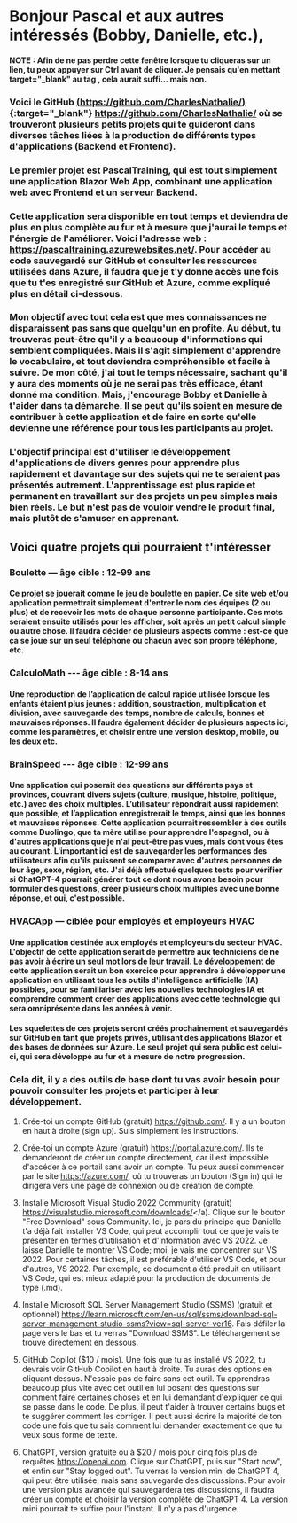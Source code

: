 # Bonjour Pascal et aux autres intéressés (Bobby, Danielle, etc.),

#### NOTE : Afin de ne pas perdre cette fenêtre lorsque tu cliqueras sur un lien, tu peux appuyer sur Ctrl avant de cliquer. Je pensais qu'en mettant target="_blank" au tag <a>, cela aurait suffi... mais non.

### Voici le GitHub [(https://github.com/CharlesNathalie/)](https://github.com/CharlesNathalie/){:target="_blank"} <a href="https://github.com/CharlesNathalie/" target="_blank">https://github.com/CharlesNathalie/</a> où se trouveront plusieurs petits projets qui te guideront dans diverses tâches liées à la production de différents types d'applications (Backend et Frontend).

### Le premier projet est PascalTraining, qui est tout simplement une application Blazor Web App, combinant une application web avec Frontend et un serveur Backend.

### Cette application sera disponible en tout temps et deviendra de plus en plus complète au fur et à mesure que j'aurai le temps et l'énergie de l'améliorer. Voici l'adresse web : <a href="https://pascaltraining.azurewebsites.net/" target="_blank">https://pascaltraining.azurewebsites.net/</a>. Pour accéder au code sauvegardé sur GitHub et consulter les ressources utilisées dans Azure, il faudra que je t'y donne accès une fois que tu t'es enregistré sur GitHub et Azure, comme expliqué plus en détail ci-dessous.

### Mon objectif avec tout cela est que mes connaissances ne disparaissent pas sans que quelqu'un en profite. Au début, tu trouveras peut-être qu'il y a beaucoup d'informations qui semblent compliquées. Mais il s'agit simplement d'apprendre le vocabulaire, et tout deviendra compréhensible et facile à suivre. De mon côté, j'ai tout le temps nécessaire, sachant qu'il y aura des moments où je ne serai pas très efficace, étant donné ma condition. Mais, j'encourage Bobby et Danielle à t'aider dans ta démarche. Il se peut qu'ils soient en mesure de contribuer à cette application et de faire en sorte qu'elle devienne une référence pour tous les participants au projet.

### L'objectif principal est d'utiliser le développement d'applications de divers genres pour apprendre plus rapidement et davantage sur des sujets qui ne te seraient pas présentés autrement. L'apprentissage est plus rapide et permanent en travaillant sur des projets un peu simples mais bien réels. Le but n'est pas de vouloir vendre le produit final, mais plutôt de s'amuser en apprenant.

## Voici quatre projets qui pourraient t'intéresser

### Boulette — âge cible : 12-99 ans

#### Ce projet se jouerait comme le jeu de boulette en papier. Ce site web et/ou application permettrait simplement d'entrer le nom des équipes (2 ou plus) et de recevoir les mots de chaque personne participante. Ces mots seraient ensuite utilisés pour les afficher, soit après un petit calcul simple ou autre chose. Il faudra décider de plusieurs aspects comme : est-ce que ça se joue sur un seul téléphone ou chacun avec son propre téléphone, etc.

### CalculoMath --- âge cible : 8-14 ans

#### Une reproduction de l’application de calcul rapide utilisée lorsque les enfants étaient plus jeunes : addition, soustraction, multiplication et division, avec sauvegarde des temps, nombre de calculs, bonnes et mauvaises réponses. Il faudra également décider de plusieurs aspects ici, comme les paramètres, et choisir entre une version desktop, mobile, ou les deux etc.

### BrainSpeed --- âge cible : 12-99 ans

#### Une application qui poserait des questions sur différents pays et provinces, couvrant divers sujets (culture, musique, histoire, politique, etc.) avec des choix multiples. L’utilisateur répondrait aussi rapidement que possible, et l’application enregistrerait le temps, ainsi que les bonnes et mauvaises réponses. Cette application pourrait ressembler à des outils comme Duolingo, que ta mère utilise pour apprendre l'espagnol, ou à d'autres applications que je n'ai peut-être pas vues, mais dont vous êtes au courant. L'important ici est de sauvegarder les performances des utilisateurs afin qu'ils puissent se comparer avec d'autres personnes de leur âge, sexe, région, etc. J'ai déjà effectué quelques tests pour vérifier si ChatGPT-4 pourrait générer tout ce dont nous avons besoin pour formuler des questions, créer plusieurs choix multiples avec une bonne réponse, et oui, c'est possible.

### HVACApp — ciblée pour employés et employeurs HVAC

#### Une application destinée aux employés et employeurs du secteur HVAC. L'objectif de cette application serait de permettre aux techniciens de ne pas avoir à écrire un seul mot lors de leur travail. Le développement de cette application serait un bon exercice pour apprendre à développer une application en utilisant tous les outils d'intelligence artificielle (IA) possibles, pour se familiariser avec les nouvelles technologies IA et comprendre comment créer des applications avec cette technologie qui sera omniprésente dans les années à venir.

#### Les squelettes de ces projets seront créés prochainement et sauvegardés sur GitHub en tant que projets privés, utilisant des applications Blazor et des bases de données sur Azure. Le seul projet qui sera public est celui-ci, qui sera développé au fur et à mesure de notre progression.

### Cela dit, il y a des outils de base dont tu vas avoir besoin pour pouvoir consulter les projets et participer à leur développement.

1. Crée-toi un compte GitHub (gratuit) <a href="https://github.com/" target="_blank">https://github.com/</a>. Il y a un bouton en haut à droite (sign up). Suis simplement les instructions.

2. Crée-toi un compte Azure (gratuit) <a href="https://portal.azure.com/" target="_blank">https://portal.azure.com/</a>. Ils te demanderont de créer un compte directement, car il est impossible d'accéder à ce portail sans avoir un compte. Tu peux aussi commencer par le site <a href="https://azure.com/">https://azure.com/</a>, où tu trouveras un bouton (Sign in) qui te dirigera vers une page de connexion ou de création de compte.

3. Installe Microsoft Visual Studio 2022 Community (gratuit) <a href="https://visualstudio.microsoft.com/downloads/" target="_blank">https://visualstudio.microsoft.com/downloads/</a). Clique sur le bouton "Free Download" sous Community. Ici, je pars du principe que Danielle t'a déjà fait installer VS Code, qui peut accomplir tout ce que je vais te présenter en termes d'utilisation et d'information avec VS 2022. Je laisse Danielle te montrer VS Code; moi, je vais me concentrer sur VS 2022. Pour certaines tâches, il est préférable d'utiliser VS Code, et pour d'autres, VS 2022. Par exemple, ce document a été produit en utilisant VS Code, qui est mieux adapté pour la production de documents de type (.md).

4. Installe Microsoft SQL Server Management Studio (SSMS) (gratuit et optionnel) <a href="https://learn.microsoft.com/en-us/sql/ssms/download-sql-server-management-studio-ssms?view=sql-server-ver16" target="_blank">https://learn.microsoft.com/en-us/sql/ssms/download-sql-server-management-studio-ssms?view=sql-server-ver16</a>. Fais défiler la page vers le bas et tu verras "Download SSMS". Le téléchargement se trouve directement en dessous.

5. GitHub Copilot ($10 / mois). Une fois que tu as installé VS 2022, tu devrais voir GitHub Copilot en haut à droite. Tu auras des options en cliquant dessus. N'essaie pas de faire sans cet outil. Tu apprendras beaucoup plus vite avec cet outil en lui posant des questions sur comment faire certaines choses et en lui demandant d'expliquer ce qui se passe dans le code. De plus, il peut t'aider à trouver certains bugs et te suggérer comment les corriger. Il peut aussi écrire la majorité de ton code une fois que tu sais comment lui demander exactement ce que tu veux sous forme de texte.

6. ChatGPT, version gratuite ou à $20 / mois pour cinq fois plus de requêtes <a href="https://openai.com">https://openai.com</a>. Clique sur ChatGPT, puis sur "Start now", et enfin sur "Stay logged out". Tu verras la version mini de ChatGPT 4, qui peut être utilisée, mais sans sauvegarde des discussions. Pour avoir une version plus avancée qui sauvegardera tes discussions, il faudra créer un compte et choisir la version complète de ChatGPT 4. La version mini pourrait te suffire pour l'instant. Il n'y a pas d'urgence.


